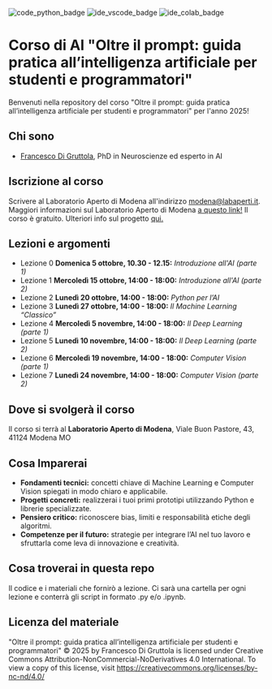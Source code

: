 ![code_python_badge](https://badgen.net/badge/code/python/yellow?icon=python)
![ide_vscode_badge](https://badgen.net/badge/ide/vscode/blue?icon=visualstudio)
![ide_colab_badge](https://badgen.net/badge/ide/colab/orange?icon=colab)

# Corso di AI "Oltre il prompt: guida pratica all’intelligenza artificiale per studenti e programmatori"
Benvenuti nella repository del corso "Oltre il prompt: guida pratica all’intelligenza artificiale per studenti e programmatori" per l'anno 2025!

## Chi sono

* [Francesco Di Gruttola](https://www.cerebest.com/), PhD in Neuroscienze ed esperto in AI

## Iscrizione al corso

Scrivere al Laboratorio Aperto di Modena all'indirizzo modena@labaperti.it. Maggiori informazioni sul Laboratorio Aperto di Modena [a questo link!](https://laboratorioapertomodena.it) Il corso è gratuito.
Ulteriori info sul progetto [qui.](https://talentiamo.comune.modena.it/oltre-il-prompt-guida-pratica-allintelligenza-artificiale-per-studenti-e-programmatori/)

## Lezioni e argomenti

* Lezione 0 **Domenica 5 ottobre, 10.30 - 12.15:** *Introduzione all'AI (parte 1)*
* Lezione 1 **Mercoledì 15 ottobre, 14:00 - 18:00:** *Introduzione all'AI (parte 2)*
* Lezione 2 **Lunedì 20 ottobre, 14:00 - 18:00:** *Python per l’AI*
* Lezione 3 **Lunedì 27 ottobre, 14:00 - 18:00:** *Il Machine Learning “Classico”*
* Lezione 4 **Mercoledì 5 novembre, 14:00 - 18:00:** *Il Deep Learning (parte 1)*
* Lezione 5 **Lunedì 10 novembre, 14:00 - 18:00:** *Il Deep Learning (parte 2)*
* Lezione 6 **Mercoledì 19 novembre, 14:00 - 18:00:** *Computer Vision (parte 1)*
* Lezione 7 **Lunedì 24 novembre, 14:00 - 18:00:** *Computer Vision (parte 2)*

## Dove si svolgerà il corso

Il corso si terrà al **Laboratorio Aperto di Modena**, Viale Buon Pastore, 43, 41124 Modena MO

## Cosa Imparerai

* **Fondamenti tecnici:** concetti chiave di Machine Learning e Computer Vision spiegati in modo chiaro e applicabile.
* **Progetti concreti:** realizzerai i tuoi primi prototipi utilizzando Python e librerie specializzate.
* **Pensiero critico:** riconoscere bias, limiti e responsabilità etiche degli algoritmi.
* **Competenze per il futuro:** strategie per integrare l’AI nel tuo lavoro e sfruttarla come leva di innovazione e creatività.

## Cosa troverai in questa repo

Il codice e i materiali che fornirò a lezione. Ci sarà una cartella per ogni lezione e conterrà gli script in formato .py e/o .ipynb.

## Licenza del materiale

"Oltre il prompt: guida pratica all’intelligenza artificiale per studenti e programmatori" © 2025 by Francesco Di Gruttola is licensed under Creative Commons Attribution-NonCommercial-NoDerivatives 4.0 International. To view a copy of this license, visit https://creativecommons.org/licenses/by-nc-nd/4.0/

